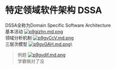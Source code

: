 # 特定领域软件架构 DSSA
DSSA全称为Domain Specific Software Architecture\
基本活动
[![p9gjzhn.md.png](https://s1.ax1x.com/2023/05/15/p9gjzhn.md.png)](https://imgse.com/i/p9gjzhn)\
领域分析机制
[![p9gvCcV.md.png](https://s1.ax1x.com/2023/05/15/p9gvCcV.md.png)](https://imgse.com/i/p9gvCcV)\
三层次模型
[![p9gvGAH.md.png](https://s1.ax1x.com/2023/05/15/p9gvGAH.md.png)](https://imgse.com/i/p9gvGAH)\
>例题
[![p9gvdjf.md.png](https://s1.ax1x.com/2023/05/15/p9gvdjf.md.png)](https://imgse.com/i/p9gvdjf)\
学霸做对了没